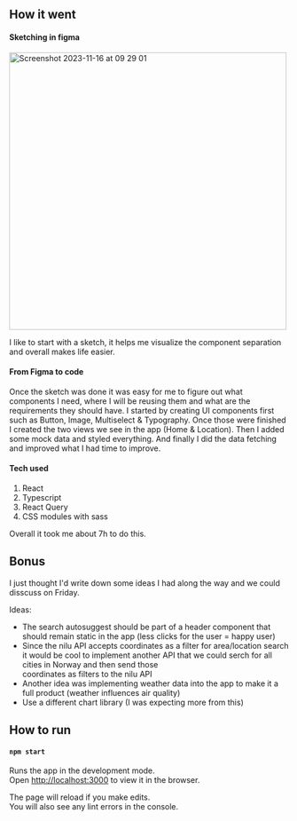 ## How it went 

#### Sketching in figma

<img width="500" alt="Screenshot 2023-11-16 at 09 29 01" src="https://github.com/ssinov00/PropelyAQI/assets/17720188/a0919248-c8cc-4f72-a5be-72a0d1feff4f">

I like to start with a sketch, it helps me visualize the component separation and overall makes life easier.

#### From Figma to code

Once the sketch was done it was easy for me to figure out what components I need, where I will be reusing them and what are the requirements they should have.
I started by creating UI components first such as Button, Image, Multiselect & Typography.
Once those were finished I created the two views we see in the app (Home & Location).
Then I added some mock data and styled everything.
And finally I did the data fetching and improved what I had time to improve.

#### Tech used

1. React
2. Typescript
3. React Query
4. CSS modules with sass

Overall it took me about 7h to do this.

## Bonus

I just thought I'd write down some ideas I had along the way and we could disscuss on Friday.

Ideas:
- The search autosuggest should be part of a header component that should remain static in the app (less clicks for the user = happy user)
- Since the nilu API accepts coordinates as a filter for area/location search it would be cool to implement another API that we could serch for all cities in Norway and then send those       
  coordinates as filters to the nilu API
- Another idea was implementing weather data into the app to make it a full product (weather influences air quality)
- Use a different chart library (I was expecting more from this)  


## How to run

#### `npm start`

Runs the app in the development mode.\
Open [http://localhost:3000](http://localhost:3000) to view it in the browser.

The page will reload if you make edits.\
You will also see any lint errors in the console.
